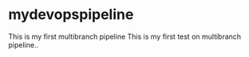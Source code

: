 # mydevopspipeline
This is my first multibranch pipeline
This is my first test on multibranch pipeline..
